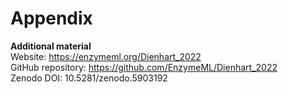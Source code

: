 # Appendix

__Additional material__  
Website: https://enzymeml.org/Dienhart_2022  
GitHub repository: https://github.com/EnzymeML/Dienhart_2022  
Zenodo DOI: 10.5281/zenodo.5903192